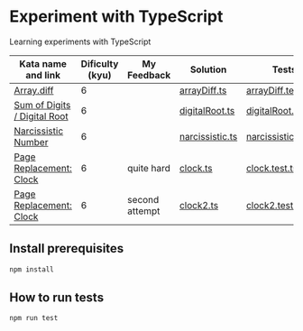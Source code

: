 # Experiment with TypeScript

Learning experiments with TypeScript

| Kata name and link                                                                                      | Dificulty (kyu) | My Feedback    | Solution                                 | Tests                                                |
| ------------------------------------------------------------------------------------------------------- | --------------- | -------------- | ---------------------------------------- | ---------------------------------------------------- |
| [Array.diff](https://www.codewars.com/kata/523f5d21c841566fde000009/train/typescript)                   | 6               |                | [arrayDiff.ts](./src/arrayDiff.ts)       | [arrayDiff.test.ts](./tests/arrayDiff.test.ts)       |
| [Sum of Digits / Digital Root](https://www.codewars.com/kata/541c8630095125aba6000c00/train/typescript) | 6               |                | [digitalRoot.ts](./src/digitalRoot.ts)   | [digitalRoot.test.ts](./tests/digitalRoot.test.ts)   |
| [Narcissistic Number](https://www.codewars.com/kata/5287e858c6b5a9678200083c/train/typescript)          | 6               |                | [narcissistic.ts](./src/narcissistic.ts) | [narcissistic.test.ts](./tests/narcissistic.test.ts) |
| [Page Replacement: Clock](https://www.codewars.com/kata/62f23d84eb2533004be50c0d/train/typescript)      | 6               | quite hard     | [clock.ts](./src/clock.ts)               | [clock.test.ts](./tests/clock.test.ts)               |
| [Page Replacement: Clock](https://www.codewars.com/kata/62f23d84eb2533004be50c0d/train/typescript)      | 6               | second attempt | [clock2.ts](./src/clock2.ts)             | [clock2.test.ts](./tests/clock2.test.ts)             |

## Install prerequisites

```bash
npm install
```

## How to run tests

```bash
npm run test
```
